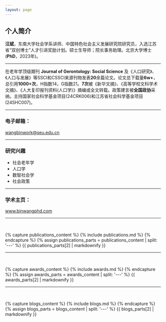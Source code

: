 ```yaml
---
layout: page
---
```


## **个人简介**

**汪斌**，东南大学社会学系讲师、中国特色社会主义发展研究院研究员，入选江苏省“双创博士”人才引进奖励计划。硕士生导师；院长事务助理。北京大学博士(**PhD**，2023年)。 

---

在老年学顶级期刊 **Journal of Gerontology: Social Science** 及《人口研究》、《人口与发展》等SSCI和CSSCI来源刊物发表**20**余篇论文。论文总下载量**6w+**，总引用**1000+次**，H指数14，G指数21。**7次**被《新华文摘》、《高等学校文科学术文摘》、《人大复印报刊资料(人口学)》摘编或全文转载。政策建言被**全国政协**采纳。主持国家社会科学基金项目(24CRK006)和江苏省社会科学基金项目(24SHC007)。

---

### 电子邮箱： 
wangbinwork@seu.edu.cn

---

### 研究兴趣

- 社会老年学
- 人口学
- 数智社会学
- 社会政策

---

### 学术主页：
www.binwangphd.com

---

<br>

{% capture publications_content %}
{% include publications.md %}
{% endcapture %}
{% assign publications_parts = publications_content | split: '---' %}
{{ publications_parts[2] | markdownify }}


---

<br>

{% capture awards_content %}
{% include awards.md %}
{% endcapture %}
{% assign awards_parts = awards_content | split: '---' %}
{{ awards_parts[2] | markdownify }}


---

<br>

{% capture blogs_content %}
{% include blogs.md %}
{% endcapture %}
{% assign blogs_parts = blogs_content | split: '---' %}
{{ blogs_parts[2] | markdownify }}
